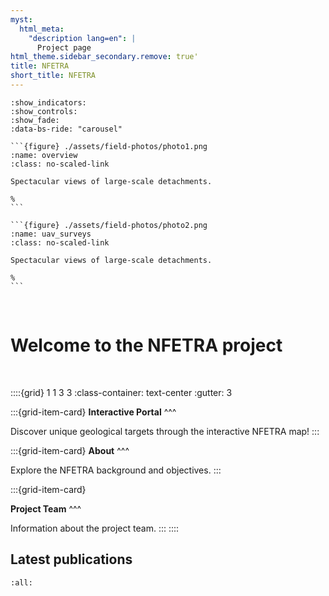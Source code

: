 ```yaml
---
myst:
  html_meta:
    "description lang=en": |
      Project page
html_theme.sidebar_secondary.remove: true'
title: NFETRA
short_title: NFETRA
---
```


````{carousel}
:show_indicators:
:show_controls:
:show_fade:
:data-bs-ride: "carousel"

```{figure} ./assets/field-photos/photo1.png
:name: overview
:class: no-scaled-link

Spectacular views of large-scale detachments.

%
```

```{figure} ./assets/field-photos/photo2.png
:name: uav_surveys
:class: no-scaled-link

Spectacular views of large-scale detachments.

%
```

````

<br>

# Welcome to the NFETRA project

<br>

::::{grid} 1 1 3 3
:class-container: text-center
:gutter: 3

:::{grid-item-card}
**Interactive Portal**
^^^

[<i class="fa-solid fa-map-location-dot fa-2xl"></i>](#pages-map)

Discover unique geological targets through the interactive NFETRA map!
:::

:::{grid-item-card}
**About**
^^^

[<i class="fa-solid fa-book-open fa-2xl"></i>](#pages-about)

Explore the NFETRA background and objectives.
:::

:::{grid-item-card}

**Project Team**
^^^

[<i class="fa-solid fa-people-group fa-2xl"></i>](#pages-team)

Information about the project team.
:::
::::

## Latest publications

```{bibliography} latest-publications.bib
:all:

```


